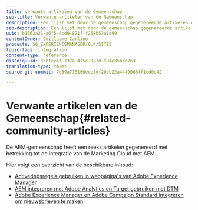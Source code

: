 ```yaml
---
title: Verwante artikelen van de Gemeenschap
seo-title: Verwante artikelen van de Gemeenschap
description: Een lijst met door de gemeenschap gegenereerde artikelen over de integratie van de Marketing Cloud met AEM.
seo-description: Een lijst met door de gemeenschap gegenereerde artikelen over de integratie van de Marketing Cloud met AEM.
uuid: b1562a21-a6f5-4cd9-821f-f258b53a1d99
contentOwner: Guillaume Carlino
products: SG_EXPERIENCEMANAGER/6.4/SITES
topic-tags: integration
content-type: reference
discoiquuid: 85bfce4f-737a-475c-987d-f94c85b3d763
translation-type: tm+mt
source-git-commit: 7b39a715166eeefdf20eb22a4449068ff1ed0e42

---
```



# Verwante artikelen van de Gemeenschap{#related-community-articles}

De AEM-gemeenschap heeft een reeks artikelen gegenereerd met betrekking tot de integratie van de Marketing Cloud met AEM.

Hier volgt een overzicht van de beschikbare inhoud:

* [Activeringsregels gebruiken in webpagina&#39;s van Adobe Experience Manager](https://helpx.adobe.com/experience-manager/using/dtm.html)
* [AEM integreren met Adobe Analytics en Target gebruiken met DTM](https://helpx.adobe.com/experience-manager/using/integrate-digital-marketing-solutions.html)
* [Adobe Experience Manager en Adobe Campaign Standard integreren om nieuwsbrieven te maken](https://helpx.adobe.com/experience-manager/using/aem_campaign.html)


